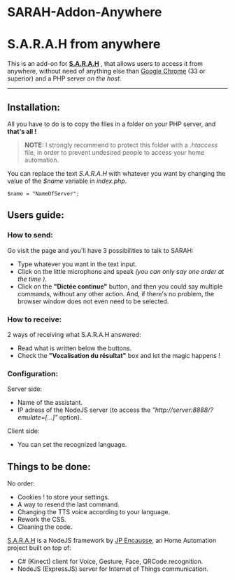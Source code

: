 SARAH-Addon-Anywhere
====================

**S.A.R.A.H from anywhere**
=====================

This is an add-on for **[S.A.R.A.H](http://encausse.wordpress.com/s-a-r-a-h/)** , that allows users to access it from anywhere, without need of anything else than [Google Chrome](https://www.google.com/intl/chrome/browser/) (33 or superior) and a PHP server *on the host*.

----------


**Installation:**
---------

All you have to do is to copy the files in a folder on your PHP server, and **that's all !**
> **NOTE:**
I strongly recommend to protect this folder with a *.htaccess* file, in order to prevent undesired people to access your home automation.

You can replace the text *S.A.R.A.H* with whatever you want by changing the value of the *$name* variable in *index.php*.

    $name = "NameOfServer";

**Users guide:**
---------

### How to send: ###
Go visit the page and you'll have 3 possibilities to talk to SARAH:
 * Type whatever you want in the text input.
 * Click on the little microphone and speak *(you can only say one order at the time )*.
 * Click on the **"Dictée continue"** button, and then you could say multiple commands, without any other action. And, if there's no problem, the browser window does not even need to be selected.
 
### How to receive: ###
2 ways of receiving what S.A.R.A.H answered:
 * Read what is written below the buttons.
 * Check the **"Vocalisation du résultat"** box and let the magic happens !

### Configuration: ###
Server side:
 * Name of the assistant.
 * IP adress of the NodeJS server (to access the *"http://server:8888/?emulate=[...]"* option).

Client side: 
 * You can set the recognized language.

**Things to be done:**
---------
No order:

 - Cookies ! to store your settings.
 - A way to resend the last command.
 - Changing the TTS voice according to your language.
 - Rework the CSS.
 - Cleaning the code.


[S.A.R.A.H](http://encausse.wordpress.com/s-a-r-a-h/) is a NodeJS framework by [JP Encausse](https://github.com/JpEncausse), an Home Automation project built 
on top of:
* C# (Kinect) client for Voice, Gesture, Face, QRCode recognition. 
* NodeJS (ExpressJS) server for Internet of Things communication.




